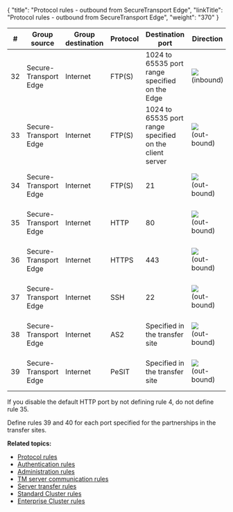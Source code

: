 {
    "title": "Protocol rules - outbound from SecureTransport Edge",
    "linkTitle": "Protocol rules - outbound from SecureTransport Edge",
    "weight": "370"
}<table>
   <thead>
      <tr>
<th class="HeadE-Column1-Header1">#         </th>
<th class="HeadE-Column1-Header1">Group source         </th>
<th class="HeadE-Column1-Header1">Group destination         </th>
<th class="HeadE-Column1-Header1">Protocol         </th>
<th class="HeadE-Column1-Header1">Destination port         </th>
<th class="HeadE-Column1-Header1">Direction         </th>
<th class="HeadD-Column1-Header1">Purpose         </th>
      </tr>
   </thead>
   <tbody>
      <tr>
         <td>32         </td>
         <td>Secure-<br />
Transport<br />
Edge         </td>
         <td>Internet         </td>
         <td>FTP(S)         </td>
         <td>1024 to 65535 port range specified on the Edge         </td>
         <td><img src="/Images/SecureTransport/LeftArrow_14x11.png" /><br />
(inbound)         </td>
         <td>Server FTP(S) data channel, active mode         </td>
      </tr>
      <tr>
         <td>33         </td>
         <td>Secure-<br />
Transport<br />
Edge         </td>
         <td>Internet         </td>
         <td>FTP(S)         </td>
         <td>1024 to 65535 port range specified on the client server         </td>
         <td><img src="/Images/SecureTransport/RightArrow_14x11.png" /><br />
(out-<br />
bound)         </td>
         <td>Server FTP(S) data channel, passive mode         </td>
      </tr>
      <tr>
         <td>34         </td>
         <td>Secure-<br />
Transport<br />
Edge         </td>
         <td>Internet         </td>
         <td>FTP(S)         </td>
         <td>21         </td>
         <td><img src="/Images/SecureTransport/RightArrow_14x11.png" /><br />
(out-<br />
bound)         </td>
         <td>Server FTP(S) data channel         </td>
      </tr>
      <tr>
         <td>35         </td>
         <td>Secure-<br />
Transport<br />
Edge         </td>
         <td>Internet         </td>
         <td>HTTP         </td>
         <td>80         </td>
         <td><img src="/Images/SecureTransport/RightArrow_14x11.png" /><br />
(out-<br />
bound)         </td>
         <td>Server HTTP data channel         </td>
      </tr>
      <tr>
         <td>36         </td>
         <td>Secure-<br />
Transport<br />
Edge         </td>
         <td>Internet         </td>
         <td>HTTPS         </td>
         <td>443         </td>
         <td><img src="/Images/SecureTransport/RightArrow_14x11.png" /><br />
(out-<br />
bound)         </td>
         <td>Server HTTPS data channel         </td>
      </tr>
      <tr>
         <td>37         </td>
         <td>Secure-<br />
Transport<br />
Edge         </td>
         <td>Internet         </td>
         <td>SSH         </td>
         <td>22         </td>
         <td><img src="/Images/SecureTransport/RightArrow_14x11.png" /><br />
(out-<br />
bound)         </td>
         <td>Server SSH data channel         </td>
      </tr>
      <tr>
         <td>38         </td>
         <td>Secure-<br />
Transport<br />
Edge         </td>
         <td>Internet         </td>
         <td>AS2         </td>
         <td>Specified in the transfer site         </td>
         <td><img src="/Images/SecureTransport/RightArrow_14x11.png" /><br />
(out-<br />
bound)         </td>
         <td>Server AS2 data channel         </td>
      </tr>
      <tr>
         <td>39         </td>
         <td>Secure-<br />
Transport<br />
Edge         </td>
         <td>Internet         </td>
         <td>PeSIT         </td>
         <td>Specified in the transfer site         </td>
         <td><img src="/Images/SecureTransport/RightArrow_14x11.png" /><br />
(out-<br />
bound)         </td>
         <td>Server PeSIT data channel         </td>
      </tr>
   </tbody>
</table>

If you disable the default HTTP port by not defining rule 4, do not define rule 35.

Define rules 39 and 40 for each port specified for the partnerships in the transfer sites.

**Related topics:**

-   [Protocol rules](../r_st_protocol_rules)
-   [Authentication rules](../r_st_authentication_rules)
-   [Administration rules](../r_st_administration_rules)
-   [TM server communication rules](../r_st_tm_server_communication_rules)
-   [Server transfer rules](../r_st_server_transfer_rules)
-   [Standard Cluster rules](../r_st_standard_clustering_rules)
-   [Enterprise Cluster rules](../r_st_large_enterprise_clustering_rules)
